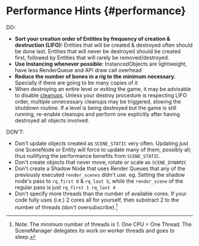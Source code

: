 
Performance Hints {#performance}
=================

DO:

-   **Sort your creation order of Entities by frequency of creation &
    destruction (LIFO):** Entities that will be created & destroyed
    often should be done last. Entities that will never be destroyed
    should be created first, followed by Entities that will rarely be
    removed/destroyed.
-   **Use Instancing whenever possible:** InstancedObjects are
    lightweight, have less RenderQueue and API draw call overhead
-   **Reduce the number of bones in a rig to the minimum necessary.**
    Specially if there are going to be many copies of it
-   When destroying an entire level or exiting the game, it may be
    advisable to disable [cleanups](#3.2.1.Cleanups|outline). Unless
    your destroy procedure is respecting LIFO order, multiple
    unnecessary cleanups may be triggered, slowing the shutdown routine.
    If a level is being destroyed but the game is still running,
    re-enable cleanups and perform one explicitly after having destroyed
    all objects involved.

DON'T:

-   Don't update objects created as `SCENE_STATIC` very often. Updating
    just one SceneNode or Entity will force to update many of them,
    possibly all; thus nullifying the performance benefits from
    `SCENE_STATIC`.
-   Don't create objects that never move, rotate or scale as
    `SCENE_DYNAMIC`
-   Don't create a Shadow Node that uses Render Queues that any of the
    previously executed `render_scenes` didn't use. eg. Setting the
    shadow node's pass to `rq_first 0` & `rq_last 5`; while the
    `render_scene` of the regular pass is just `rq_first 1 rq_last 4`
-   Don't specify more threads than the number of available cores. If
    your code fully uses (i.e.) 2 cores all for yourself, then substract
    2 to the number of threads (don't oversubscribe).[^11]

[^11]: Note: The minimum number of threads is 1. One CPU = One Thread.
    The SceneManager delegates its work on worker threads and goes to
    sleep.
